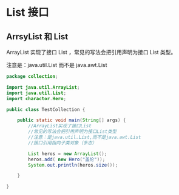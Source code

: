 # List 接口

## ArrsyList 和 List

ArrayList 实现了接口 List ，常见的写法会把引用声明为接口 List 类型。

注意是：java.util.List 而不是 java.awt.List

```java
package collection;

import java.util.ArrayList;
import java.util.List;
import charactor.Hero;

public class TestCollection {

    public static void main(String[] args) {
        //ArrayList实现了接口List
        //常见的写法会把引用声明为接口List类型
        //注意：是java.util.List,而不是java.awt.List
        //接口引用指向子类对象（多态）

        List heros = new ArrayList();
        heros.add( new Hero("盖伦"));
        System.out.println(heros.size());

    }

}
```
